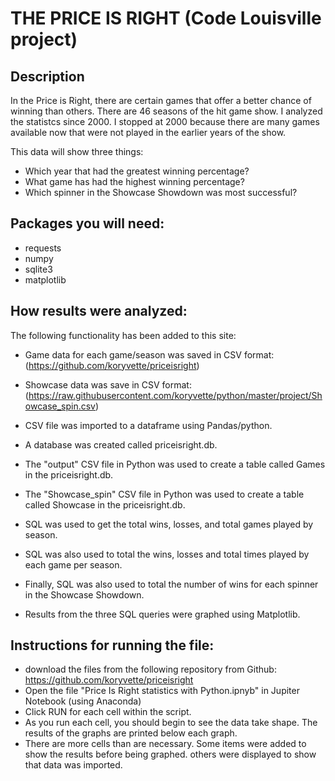 # THE PRICE IS RIGHT (Code Louisville project)

## Description  
In the Price is Right, there are certain games that offer a better chance of winning than others.  There are 46 seasons of the hit game show.  I analyzed the statistcs since 2000.  I stopped at 2000 because there are many games available now that were not played in the earlier years of the show.  

This data will show three things:  
* Which year that had the greatest winning percentage?  
* What game has had the highest winning percentage?  
* Which spinner in the Showcase Showdown was most successful?  
  
  
## Packages you will need:
* requests  
* numpy  
* sqlite3
* matplotlib
  
    
## How results were analyzed:  
The following functionality has been added to this site:
  
* Game data for each game/season was saved in CSV format:  
  (https://github.com/koryvette/priceisright)  
* Showcase data was save in CSV format:  
  (https://raw.githubusercontent.com/koryvette/python/master/project/Showcase_spin.csv)  
* CSV file was imported to a dataframe using Pandas/python.  
* A database was created called priceisright.db.  
* The "output" CSV file in Python was used to create a table called Games in the priceisright.db.  
* The "Showcase_spin" CSV file in Python was used to create a table called Showcase in the priceisright.db.  
* SQL was used to get the total wins, losses, and total games played by season.  
* SQL was also used to total the wins, losses and total times played by each game per season.
* Finally, SQL was also used to total the number of wins for each spinner in the Showcase Showdown.

* Results from the three SQL queries were graphed using Matplotlib.  

## Instructions for running the file: 
* download the files from the following repository from Github:  
  https://github.com/koryvette/priceisright  
* Open the file "Price Is Right statistics with Python.ipnyb" in Jupiter Notebook (using Anaconda)  
* Click RUN for each cell within the script.  
* As you run each cell, you should begin to see the data take shape.  The results of the graphs are printed below each graph.  
* There are more cells than are necessary.  Some items were added to show the results before being graphed.  others were 
  displayed to show that data was imported.


